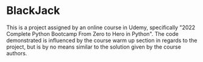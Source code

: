# BlackJack
This is a project assigned by an online course in Udemy, specifically "2022 Complete Python Bootcamp From Zero to Hero in Python".
The code demonstrated is influenced by the course warm up section in regards to the project, but is by no means similar to the solution given by the course authors.
